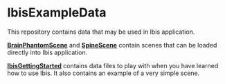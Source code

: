 # IbisExampleData
This repository contains data that may be used in Ibis application.

[**BrainPhantomScene**](https://github.com/IbisNeuronav/IbisExampleData/tree/master/BrainPhantomScene) and [**SpineScene**](https://github.com/IbisNeuronav/IbisExampleData/tree/master/SpineScene) contain scenes that can be loaded directly into Ibis application.

[**IbisGettingStarted**](https://github.com/IbisNeuronav/IbisExampleData/tree/master/IbisGettingStarted) contains data files to play with when you have learned how to use Ibis. It also contains an example of a very simple scene.
